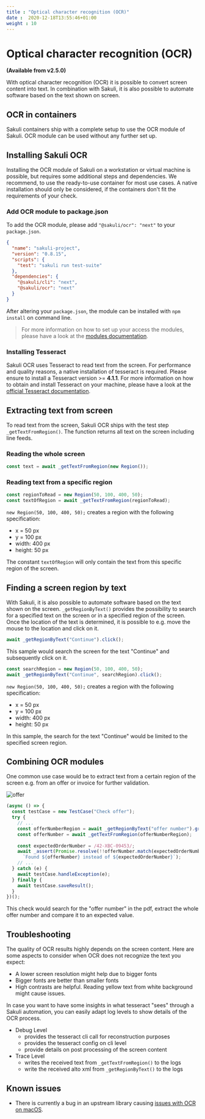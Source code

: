 ```yaml
---
title : "Optical character recognition (OCR)"
date :  2020-12-18T13:55:46+01:00
weight : 10
---
```


# Optical character recognition (OCR)

**(Available from v2.5.0)**

With optical character recognition (OCR) it is possible to convert screen content into text. In combination with Sakuli, 
it is also possible to automate software based on the text shown on screen.

## OCR in  containers
Sakuli containers ship with a complete setup to use the OCR module of Sakuli. OCR module can be used
without any further set up.

## Installing Sakuli OCR
Installing the OCR module of Sakuli on a workstation or virtual machine is possible, but requires some additional steps
and dependencies. We recommend, to use the ready-to-use container for most use cases. A native installation
should only be considered, if the containers don't fit the requirements of your check.

### Add OCR module to package.json
To add the OCR module, please add `"@sakuli/ocr": "next"` to your `package.json`.

```json
{
  "name": "sakuli-project",
  "version": "0.8.15",
  "scripts": {
    "test": "sakuli run test-suite"
  },
  "dependencies": {
    "@sakuli/cli": "next",
    "@sakuli/ocr": "next"
  }
}
```

After altering your `package.json`, the module can be installed with `npm install` on command line.

> For more information on how to set up your access the modules, please have a look at the 
> [modules documentation](/docs/modules).

### Installing Tesseract
Sakuli OCR uses Tesseract to read text from the screen. For performance and quality reasons, a native installation of 
tesseract is required. Please ensure to install a Tesseract version >= **4.1.1**. For more information on how to obtain
and install Tesseract on your machine, please have a look at the
[official Tesseract documentation](https://github.com/tesseract-ocr/tessdoc/blob/master/Downloads.md).

## Extracting text from screen
To read text from the screen, Sakuli OCR ships with the test step `_getTextFromRegion()`. The function returns all text
on the screen including line feeds.

### Reading the whole screen
```typescript
const text = await _getTextFromRegion(new Region());
```

### Reading text from a specific region
```typescript
const regionToRead = new Region(50, 100, 400, 50);
const textOfRegion = await _getTextFromRegion(regionToRead);
```

`new Region(50, 100, 400, 50);` creates a region with the following specification:
- x = 50 px
- y = 100 px
- width: 400 px
- height: 50 px

The constant `textOfRegion` will only contain the text from this specific region of the screen.


## Finding a screen region by text
With Sakuli, it is also possible to automate software based on the text shown on the screen. `_getRegionByText()`
provides the possibility to search for a specified text on the screen or in a specified region of the screen. Once the
location of the text is determined, it is possible to e.g. move the mouse to the location and click on it. 

```typescript
await _getRegionByText("Continue").click();
```
This sample would search the screen for the text "Continue" and subsequently click on it.

```typescript
const searchRegion = new Region(50, 100, 400, 50);
await _getRegionByText("Continue", searchRegion).click();
```

`new Region(50, 100, 400, 50);` creates a region with the following specification:
- x = 50 px
- y = 100 px
- width: 400 px
- height: 50 px

In this sample, the search for the text "Continue" would be limited to the specified screen region.

## Combining OCR modules
One common use case would be to extract text from a certain region of the screen e.g. from an offer or invoice for
further validation.   

![offer](/docs/images/consol_offer.png)

```typescript {hl_lines=["5-6"]}
(async () => {
  const testCase = new TestCase("Check offer");
  try {
    // ...
    const offerNumberRegion = await _getRegionByText("offer number").grow(10);
    const offerNumber = await _getTextFromRegion(offerNumberRegion);
    
    const expectedOrderNumber = /42-XBC-09453/;
    await _assert(Promise.resolve(!!offerNumber.match(expectedOrderNumber)),
      `Found ${offerNumber} instead of ${expectedOrderNumber}`);
    // ...
  } catch (e) {
    await testCase.handleException(e);
  } finally {
    await testCase.saveResult();
  }
})();
```

This check would search for the "offer number" in the pdf, extract the whole offer number and compare it to an expected
value.

## Troubleshooting
The quality of OCR results highly depends on the screen content. Here are some aspects to consider when OCR does not
recognize the text you expect:

- A lower screen resolution might help due to bigger fonts
- Bigger fonts are better than smaller fonts
- High contrasts are helpful. Reading yellow text from white background might cause issues.
  
In case you want to have some insights in what tesseract "sees" through a Sakuli automation, you can easily adapt log
levels to show details of the OCR process.

- Debug Level
  - provides the tesseract cli call for reconstruction purposes
  - provides the tesseract config on cli level 
  - provide details on post processing of the screen content
- Trace Level
  - writes the received text from `_getTextFromRegion()` to the logs
  - write the received alto xml from `_getRegionByText()` to the logs
  
## Known issues
- There is currently a bug in an upstream library causing [issues with OCR on macOS](https://github.com/nut-tree/nut.js/issues/194).